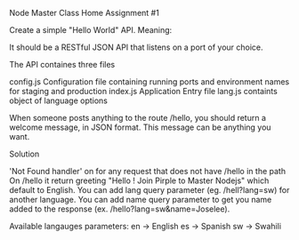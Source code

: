 Node Master Class Home Assignment #1

Create a simple "Hello World" API. Meaning:


It should be a RESTful JSON API that listens on a port of your choice.

The API containes three files

config.js Configuration file containing running ports and environment names for staging and production
index.js  Application Entry file
lang.js   containts object of language options

When someone posts anything to the route /hello, you should return a welcome message, in JSON format. This message can be anything you want.

Solution

'Not Found handler' on for any request that does not have /hello in the path
On /hello it return greeting "Hello ! Join Pirple to Master Nodejs" which default to English.
You can add lang query parameter (eg. /hell?lang=sw) for another language.
You can add name query parameter to get you name added to the response (ex. /hello?lang=sw&name=Joselee).

Available langauges parameters:
en -> English
es -> Spanish
sw -> Swahili
